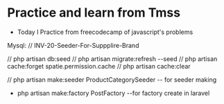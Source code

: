 # Practice and learn from Tmss 
 * Today I Practice from freecodecamp of javascript's problems
 
 Mysql:
 // INV-20-Seeder-For-Suppplire-Brand

// php artisan db:seed
// php artisan migrate:refresh --seed
// php artisan cache:forget spatie.permission.cache
// php artisan cache:clear 

// php artisan make:seeder ProductCategorySeeder -- for seeder making

* php artisan make:factory PostFactory --for factory create in laravel


